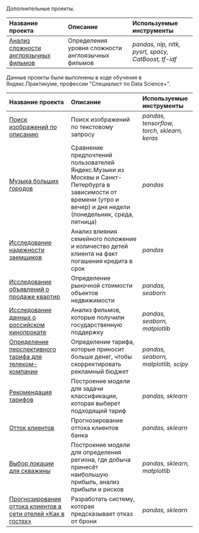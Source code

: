 Дополнительные проекты.

| Название проекта | Описание | Используемые инструменты | 
| :---------------------- | :---------------------- | :---------------------- |
| [Анализ сложности англоязычных фильмов](English_films) | Определения уровня сложности англоязычных фильмов| *pandas, nlp, nltk, pysrt, spacy, CatBoost, tf-idf* |

Данные проекты были выполнены в ходе обучения в Яндекс.Практикуме, профессии "Специалист по Data Science+".

| Название проекта | Описание | Используемые инструменты | 
| :---------------------- | :---------------------- | :---------------------- |
| [Поиск изображений по описанию](image_search) | Поиск изображений по текстовому запросу| *pandas, tensorflow, torch, sklearn, keras* |
| [Музыка больших городов](musical_preferences) | Сравнение предпочтений пользователей Яндекс.Музыки из Москвы и Санкт-Петербурга в зависимости от времени (утро и вечер) и дня недели (понедельник, среда, пятница)| *pandas* |
| [Исследование надежности заемщиков](reability_of_borrowers) | Анализ влияния семейного положение и количество детей клиента на факт погашения кредита в срок | *pandas* |
| [Исследование объявлений о продаже квартир](appartments_for_sale) | Определение рыночной стоимости объектов недвижимости | *pandas, seaborn* |
| [Исследование данных о российском кинопрокате](russian_movies) | Анализ фильмов, которые получили государственную поддержку | *pandas, seaborn, matplotlib* |
| [Определение перспективного тарифа для телеком-компании](mobile_tariff) | Определение тарифа, которые приносит больше денег, чтобы скорректировать рекламный бюджет | *pandas, seaborn, matplotlib, scipy* |
| [Рекомендация тарифов](tariff_recomendation) | Построение модели для задачи классификации, которая выберет подходящий тариф | *pandas, sklearn* |
| [Отток клиентов](customers_churn) | Прогнозирование оттока клиентов банка | *pandas, sklearn* |
| [Выбор локации для скважины](oil_well_recomendation) | Построение модели для определения региона, где добыча принесёт наибольшую прибыль, анализ прибыли и рисков | *pandas, sklearn, matplotlib* |
| [Прогнозирование оттока клиентов в сети отелей «Как в гостях»](cancel_reservation) | Разработать систему, которая предсказывает отказ от брони | *pandas, sklearn* |
